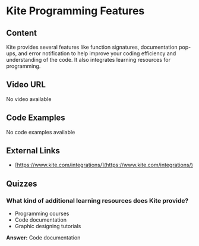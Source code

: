 # Kite Programming Features

## Content

Kite provides several features like function signatures, documentation pop-ups, and error notification to help improve your coding efficiency and understanding of the code. It also integrates learning resources for programming.

## Video URL

No video available

## Code Examples

No code examples available

## External Links

- [https://www.kite.com/integrations/](https://www.kite.com/integrations/)

## Quizzes

### What kind of additional learning resources does Kite provide?

- Programming courses
- Code documentation
- Graphic designing tutorials

**Answer:** Code documentation